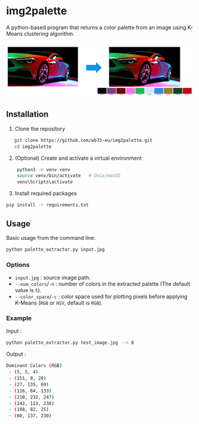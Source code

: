 # img2palette

A python-based program that returns a color palette from an image using K-Means clustering algorithm.

![img2palette application on an image.](result.png)

## Installation

1. Clone the repository
```bash
   git clone https://github.com/wb73-eu/img2palette.git
   cd img2palette
```

2. (Optional) Create and activate a virtual environment
```bash
    python3 -m venv venv
    source venv/bin/activate   # Unix/macOS
    venv\Scripts\activate 
```

3. Install required packages
```bash
pip install -r requirements.txt
```

## Usage
Basic usage from the command line:
```bash
python palette_extractor.py input.jpg
```

### Options

* `input.jpg` : source image path.
* `--num_colors`/`-n` : number of colors in the extracted palette (The default value is `5`).
* `--color_space`/`-c` : color space used for plotting pixels before applying K-Means (`RGB` or `HSV`, default is `RGB`).

### Example
Input :

```bash
python palette_extractor.py test_image.jpg --n 8
```
Output :

```bash
Dominant Colors (RGB)
 - (5, 5, 4)
 - (151, 8, 20)
 - (27, 135, 69)
 - (116, 64, 133)
 - (210, 232, 247)
 - (242, 113, 238)
 - (198, 82, 25)
 - (60, 137, 230)
```
